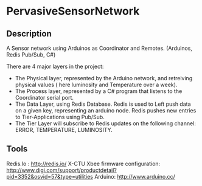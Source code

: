 PervasiveSensorNetwork
======================

Description
-----------

A Sensor network using Arduinos as Coordinator and Remotes. (Arduinos, Redis Pub/Sub, C#)

There are 4 major layers in the project:

- The Physical layer, represented by the Arduino network, and retreiving physical values ( here luminosity and Temperature over a week).
- The Process layer, represented by a C# program that listens to the Coordinator serial port.
- The Data Layer, using Redis Database. Redis is used to Left push data on a given key, representing an arduino node.
Redis pushes new entries to Tier-Applications using Pub/Sub.
- The Tier Layer will subscribe to Redis updates on the following channel: ERROR, TEMPERATURE, LUMINOSITY.


Tools
-----

Redis.Io : http://redis.io/
X-CTU Xbee firmware configuration: http://www.digi.com/support/productdetail?pid=3352&osvid=57&type=utilities
Arduino: http://www.arduino.cc/


